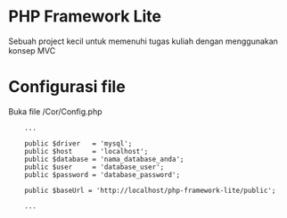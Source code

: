 # PHP Framework Lite

Sebuah project kecil untuk memenuhi tugas kuliah dengan menggunakan konsep MVC

# Configurasi file
Buka file /Cor/Config.php
```
    ...

    public $driver   = 'mysql';
    public $host     = 'localhost';
    public $database = 'nama_database_anda';
    public $user     = 'database_user';
    public $password = 'database_password';

    public $baseUrl = 'http://localhost/php-framework-lite/public';
    
    ...
```


